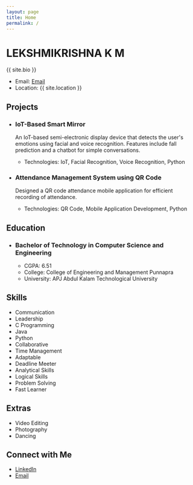 ```yaml
---
layout: page
title: Home
permalink: /
---
```


<div class="homepage-text">
  <h1>LEKSHMIKRISHNA K M</h1>
  <p>{{ site.bio }}</p>
  <ul>
    <li>Email: <a href="mailto:lekshmikrishnakm017@gmail.com">Email</a></li>
    <li>Location: {{ site.location }}</li>
  </ul>
</div>

<div class="homepage-projects">
  <h2>Projects</h2>
  <ul>
    <li>
      <h3>IoT-Based Smart Mirror</h3>
      <p>An IoT-based semi-electronic display device that detects the user's emotions using facial and voice recognition. Features include fall prediction and a chatbot for simple conversations.</p>
      <ul>
        <li>Technologies: IoT, Facial Recognition, Voice Recognition, Python</li>
      </ul>
    </li>
    <li>
      <h3>Attendance Management System using QR Code</h3>
      <p>Designed a QR code attendance mobile application for efficient recording of attendance.</p>
      <ul>
        <li>Technologies: QR Code, Mobile Application Development, Python</li>
      </ul>
    </li>
  </ul>
</div>

<div class="homepage-education">
  <h2>Education</h2>
  <ul>
    <li>
      <h3>Bachelor of Technology in Computer Science and Engineering</h3>
      <ul>
        <li>CGPA: 6.51</li>
        <li>College: College of Engineering and Management Punnapra</li>
        <li>University: APJ Abdul Kalam Technological University</li>
      </ul>
    </li>
  </ul>
</div>

<div class="homepage-skills">
  <h2>Skills</h2>
  <ul>
    <li>Communication</li>
    <li>Leadership</li>
    <li>C Programming</li>
    <li>Java</li>
    <li>Python</li>
    <li>Collaborative</li>
    <li>Time Management</li>
    <li>Adaptable</li>
    <li>Deadline Meeter</li>
    <li>Analytical Skills</li>
    <li>Logical Skills</li>
    <li>Problem Solving</li>
    <li>Fast Learner</li>
  </ul>
</div>

<div class="homepage-extras">
  <h2>Extras</h2>
  <ul>
    <li>Video Editing</li>
    <li>Photography</li>
    <li>Dancing</li>
  </ul>
</div>

<div class="homepage-connect">
  <h2>Connect with Me</h2>
  <ul>
    <li>
      <a href="https://www.linkedin.com/in/lekshmikrishna-k-m-883860275/">LinkedIn</a>
    </li>
    <li><a href="mailto:lekshmikrishnakm017@gmail.com">Email</a></li>
  </ul>
</div>
